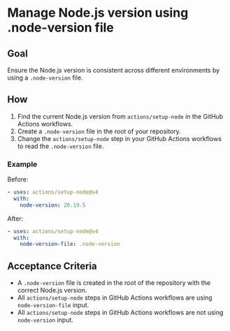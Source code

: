 # Manage Node.js version using .node-version file

## Goal

Ensure the Node.js version is consistent across different environments by using a `.node-version` file.

## How

1. Find the current Node.js version from `actions/setup-node` in the GitHub Actions workflows.
2. Create a `.node-version` file in the root of your repository.
3. Change the `actions/setup-node` step in your GitHub Actions workflows to read the `.node-version` file.

### Example

Before:

```yaml
- uses: actions/setup-node@v4
  with:
    node-version: 20.19.5
```

After:

```yaml
- uses: actions/setup-node@v4
  with:
    node-version-file: .node-version
```

## Acceptance Criteria

- A `.node-version` file is created in the root of the repository with the correct Node.js version.
- All `actions/setup-node` steps in GitHub Actions workflows are using `node-version-file` input.
- All `actions/setup-node` steps in GitHub Actions workflows are not using `node-version` input.
